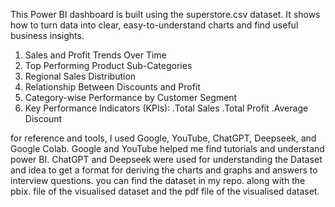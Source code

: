 This Power BI dashboard is built using the superstore.csv dataset. It shows how to turn data into clear, easy-to-understand charts and find useful business insights.

1. Sales and Profit Trends Over Time
2. Top Performing Product Sub-Categories
3. Regional Sales Distribution
4. Relationship Between Discounts and Profit
5. Category-wise Performance by Customer Segment
6. Key Performance Indicators (KPIs):
        .Total Sales
        .Total Profit 
        .Average Discount

for reference and tools, I used Google, YouTube, ChatGPT, Deepseek, and Google Colab.
Google and YouTube helped me find tutorials and understand power BI. 
ChatGPT and Deepseek were used for understanding the Dataset and idea to get a format for deriving the charts and graphs and answers to interview questions. 
you can find the dataset in my repo. along with the pbix. file of the visualised dataset and the pdf file of the visualised dataset.
